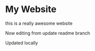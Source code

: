 # My Website

this is a really awesome website

Now editing from update readme branch

Updated locally
